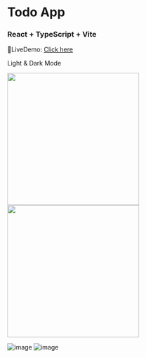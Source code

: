 # Todo App
### React + TypeScript + Vite

🚀LiveDemo: [Click here](https://kellystodoapp.netlify.app)

Light & Dark Mode

<img src="https://github.com/kellywslee/puppals-version2/assets/76071382/5160a2dc-4097-4483-9115-8fb353ec46cf" width="300" height="300">
<img src="https://github.com/kellywslee/puppals-version2/assets/76071382/9cbddaa1-702f-4135-b56b-cdfcba38ef4b" width="300" height="300">

![image](https://github.com/kellywslee/todo/assets/76071382/5b4dae42-0b6f-49e7-a0ca-33825dd0480c)
![image](https://github.com/kellywslee/todo/assets/76071382/9cbddaa1-702f-4135-b56b-cdfcba38ef4b)

